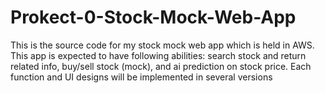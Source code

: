# Prokect-0-Stock-Mock-Web-App
This is the source code for my stock mock web app which is held in AWS. This app is expected to have following abilities: search stock and return related info, buy/sell stock (mock), and ai prediction on stock price. Each function and UI designs will be implemented in several versions
